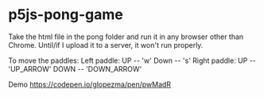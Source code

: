 # p5js-pong-game

Take the html file in the pong folder and run it in any browser other than Chrome. Until/if I upload it to a server, it won't run properly. 

To move the paddles:
Left paddle: UP -- 'w' Down -- 's'
Right paddle: UP -- 'UP_ARROW' DOWN -- 'DOWN_ARROW'

Demo
https://codepen.io/glopezma/pen/pwMadR
